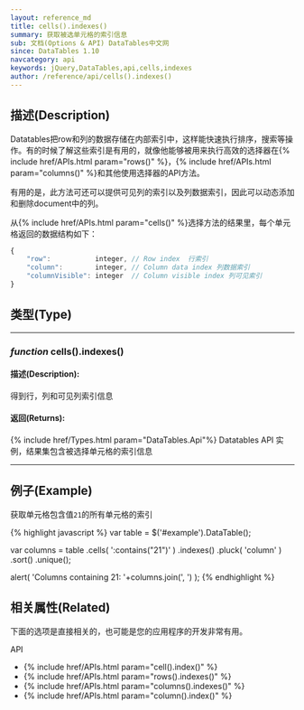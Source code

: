 ```yaml
---
layout: reference_md
title: cells().indexes()
summary: 获取被选单元格的索引信息
sub: 文档(Options & API) DataTables中文网
since: DataTables 1.10
navcategory: api
keywords: jQuery,DataTables,api,cells,indexes
author: /reference/api/cells().indexes()
---
```


## 描述(Description)

Datatables把row和列的数据存储在内部索引中，这样能快速执行排序，搜索等操作。有的时候了解这些索引是有用的，就像他能够被用来执行高效的选择器在{% include href/APIs.html param="rows()" %}，{% include href/APIs.html param="columns()" %}和其他使用选择器的API方法。

有用的是，此方法可还可以提供可见列的索引以及列数据索引，因此可以动态添加和删除document中的列。

从{% include href/APIs.html param="cells()" %}选择方法的结果里，每个单元格返回的数据结构如下：

```javascript
{
    "row":           integer, // Row index  行索引
    "column":        integer, // Column data index 列数据索引
    "columnVisible": integer  // Column visible index 列可见索引
}
```



## 类型(Type)

---
    
### _function_ **cells().indexes()**   

#### 描述(Description):
得到行，列和可见列索引信息

#### 返回(Returns):
{% include href/Types.html param="DataTables.Api"%}
Datatables API 实例，结果集包含被选择单元格的索引信息

--- 
    
## 例子(Example)

获取单元格包含值`21`的所有单元格的索引

{% highlight javascript %}
var table = $('#example').DataTable();
 
var columns = table
    .cells( ':contains("21")' )
    .indexes()
    .pluck( 'column' )
    .sort()
    .unique();
 
alert( 'Columns containing 21: '+columns.join(', ') );
{% endhighlight %}



## 相关属性(Related)
下面的选项是直接相关的，也可能是您的应用程序的开发非常有用。

API

- {% include href/APIs.html param="cell().index()" %}
- {% include href/APIs.html param="rows().indexes()" %}
- {% include href/APIs.html param="columns().indexes()" %}
- {% include href/APIs.html param="column().index()" %}

